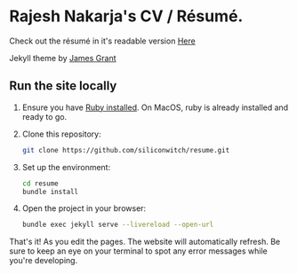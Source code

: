 # Rajesh Nakarja's CV / Résumé.

Check out the résumé in it's readable version [Here](https://siliconwitch.github.io/resume/)

Jekyll theme by [James Grant](https://github.com/sproogen/modern-resume-theme)

## Run the site locally

1. Ensure you have [Ruby installed](https://www.ruby-lang.org/en/documentation/installation/). On MacOS, ruby is already installed and ready to go.

1. Clone this repository:

    ```bash
    git clone https://github.com/siliconwitch/resume.git
    ```

1. Set up the environment:

    ```bash
    cd resume
    bundle install
    ```

1. Open the project in your browser:

    ```bash
    bundle exec jekyll serve --livereload --open-url
    ```

That's it! As you edit the pages. The website will automatically refresh. Be sure to keep an eye on your terminal to spot any error messages while you're developing.